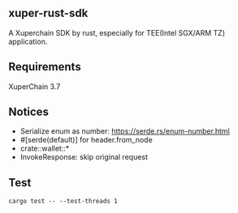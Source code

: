 ## xuper-rust-sdk

A Xuperchain SDK by rust, especially for TEE(Intel SGX/ARM TZ) application.

## Requirements

XuperChain 3.7

## Notices

* Serialize enum as number: https://serde.rs/enum-number.html
* #[serde(default)]  for header.from_node
* crate::wallet::* 
* InvokeResponse:  skip original request


## Test
```
cargo test -- --test-threads 1
```
